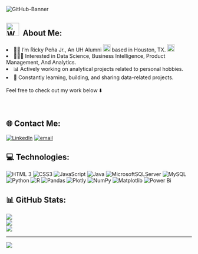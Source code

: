 ![GitHub-Banner](https://github.com/user-attachments/assets/74744858-5514-4891-bc4a-c901d277e3e3)

 
 <h2>
 <img src="https://github.com/user-attachments/assets/3852ab7f-4bfe-4253-ad9c-f8eedca86b8e" alt="Welcome" width="35">&nbsp;  
 About Me:</h2> 

 
<li> 👋🏼 I’m Ricky Peña Jr., An UH Alumni <img src="https://github.com/user-attachments/assets/fcd2b081-6d85-49e0-8379-5c417954c76b" alt="Houston Cougars Logo" width="20" height="20"> based in Houston, TX. <img src="https://cdn-icons-png.flaticon.com/512/2318/2318495.png" alt="Texas Icon" width="20" height="20"><br>
<li>👨🏻‍💻   Interested in Data Science, Business Intelligence, Product Management, And Analytics.<br>
<li>📊   Actively working on analytical projects related to personal hobbies.<br>
<li>🌱   Constantly learning, building, and sharing data-related projects.
<br><br>
Feel free to check out my work below ⬇️
<br>
<br>
<br>





## 🌐 Contact Me:
[![LinkedIn](https://img.shields.io/badge/LinkedIn-%230077B5.svg?logo=linkedin&logoColor=white)](https://linkedin.com/in/rickypenajr)
[![email](https://img.shields.io/badge/Email-D14836?logo=gmail&logoColor=white)](mailto:rickypenajr@gmail.com) 




## 💻 Technologies:
![HTML 3](https://img.shields.io/badge/html-%23E34F26.svg?style=for-the-badge&logo=html5&logoColor=white)
![CSS3](https://img.shields.io/badge/css3-%231572B6.svg?style=for-the-badge&logo=css3&logoColor=white) 
![JavaScript](https://img.shields.io/badge/javascript-%23323330.svg?style=for-the-badge&logo=javascript&logoColor=%23F7DF1E) 
![Java](https://img.shields.io/badge/java-%23ED8B00.svg?style=for-the-badge&logo=openjdk&logoColor=white) 
![MicrosoftSQLServer](https://img.shields.io/badge/Microsoft%20SQL%20Server-CC2927?style=for-the-badge&logo=microsoft%20sql%20server&logoColor=white) 
![MySQL](https://img.shields.io/badge/mysql-4479A1.svg?style=for-the-badge&logo=mysql&logoColor=white) 
![Python](https://img.shields.io/badge/python-3670A0?style=for-the-badge&logo=python&logoColor=ffdd54) 
![R](https://img.shields.io/badge/r-%23276DC3.svg?style=for-the-badge&logo=r&logoColor=white) 
![Pandas](https://img.shields.io/badge/pandas-%23150458.svg?style=for-the-badge&logo=pandas&logoColor=white) 
![Plotly](https://img.shields.io/badge/Plotly-%233F4F75.svg?style=for-the-badge&logo=plotly&logoColor=white) 
![NumPy](https://img.shields.io/badge/numpy-%23013243.svg?style=for-the-badge&logo=numpy&logoColor=white) 
![Matplotlib](https://img.shields.io/badge/Matplotlib-%23ffffff.svg?style=for-the-badge&logo=Matplotlib&logoColor=black) 
![Power Bi](https://img.shields.io/badge/power_bi-F2C811?style=for-the-badge&logo=powerbi&logoColor=black)




## 📊 GitHub Stats:
![](https://github-readme-stats.vercel.app/api?username=rickypenajr&theme=dark&hide_border=false&include_all_commits=false&count_private=false)<br/>
![](https://nirzak-streak-stats.vercel.app/?user=rickypenajr&theme=dark&hide_border=false)<br/>
![](https://github-readme-stats.vercel.app/api/top-langs/?username=rickypenajr&theme=dark&hide_border=false&include_all_commits=false&count_private=false&layout=compact)






---
[![](https://visitcount.itsvg.in/api?id=rickypenajr&icon=0&color=0)](https://visitcount.itsvg.in)

<!-- Proudly created with GPRM ( https://gprm.itsvg.in ) -->
